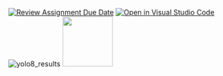 [![Review Assignment Due Date](https://classroom.github.com/assets/deadline-readme-button-24ddc0f5d75046c5622901739e7c5dd533143b0c8e959d652212380cedb1ea36.svg)](https://classroom.github.com/a/PwK3l629)
[![Open in Visual Studio Code](https://classroom.github.com/assets/open-in-vscode-718a45dd9cf7e7f842a935f5ebbe5719a5e09af4491e668f4dbf3b35d5cca122.svg)](https://classroom.github.com/online_ide?assignment_repo_id=15131690&assignment_repo_type=AssignmentRepo)
![yolo8_results](https://github.com/user-attachments/assets/04328aba-1f70-43ba-b228-2265c68d3c48 )
<img src="https://github.com/user-attachments/assets/04328aba-1f70-43ba-b228-2265c68d3c48" width="100" height="100">
